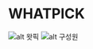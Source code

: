 
# WHATPICK

![alt 왓픽](https://user-images.githubusercontent.com/126428632/228108498-f636236f-ad10-4909-91b9-334feac95fec.jpg)
![alt 구성원](https://user-images.githubusercontent.com/126428632/228109672-5b839021-a7b5-4613-a6f2-ee2b3e365d86.jpg)
